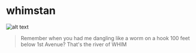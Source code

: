 # whimstan

![alt text](https://raw.githubusercontent.com/grburgess/whimstan/master/logo.png)

>Remember when you had me dangling like a worm on a hook 100 feet below 1st Avenue?
>That's the river of WHIM


